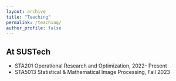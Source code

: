 ```yaml
---
layout: archive
title: "Teaching"
permalink: /teaching/
author_profile: false
---
```


## At SUSTech

- STA201 Operational Research and Optimization, 2022- Present 
- STA5013 Statistical & Mathematical Image Processing, Fall 2023

&nbsp;

&nbsp;

&nbsp;
